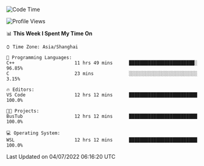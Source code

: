 <!--START_SECTION:waka-->
![Code Time](http://img.shields.io/badge/Code%20Time-153%20hrs%2044%20mins-blue)

![Profile Views](http://img.shields.io/badge/Profile%20Views-0-blue)

📊 **This Week I Spent My Time On** 

```text
⌚︎ Time Zone: Asia/Shanghai

💬 Programming Languages: 
C++                      11 hrs 49 mins      ████████████████████████░   96.85% 
C                        23 mins             ░░░░░░░░░░░░░░░░░░░░░░░░░   3.15%

🔥 Editors: 
VS Code                  12 hrs 12 mins      █████████████████████████   100.0%

🐱‍💻 Projects: 
BusTub                   12 hrs 12 mins      █████████████████████████   100.0%

💻 Operating System: 
WSL                      12 hrs 12 mins      █████████████████████████   100.0%

```


 Last Updated on 04/07/2022 06:16:20 UTC
<!--END_SECTION:waka-->